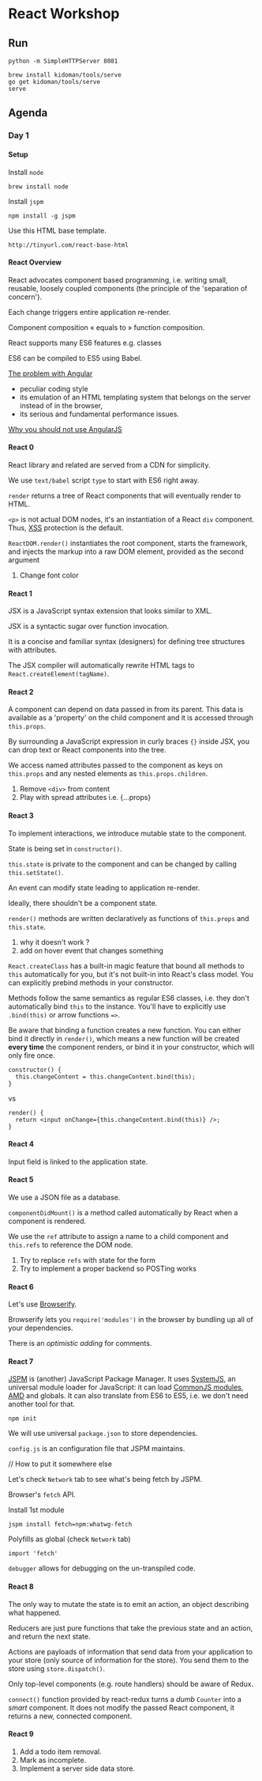 # React Workshop 


## Run


    python -m SimpleHTTPServer 8081

    brew install kidoman/tools/serve
    go get kidoman/tools/serve
    serve


## Agenda

### Day 1

#### Setup

Install `node`

    brew install node

Install `jspm`

    npm install -g jspm

Use this HTML base template.

    http://tinyurl.com/react-base-html

#### React Overview

React advocates component based programming, i.e. writing small, reusable, 
loosely coupled components (the principle of the 'separation of concern').

Each change triggers entire application re-render.

Component composition « equals to » function composition.

React supports many ES6 features e.g. classes

ES6 can be compiled to ES5 using Babel.

[The problem with Angular][7]

* peculiar coding style
* its emulation of an HTML templating system that belongs on the server instead of in the browser, 
* its serious and fundamental performance issues.

[Why you should not use AngularJS][8]



#### React 0 

React library and related are served from a CDN for simplicity.

We use `text/babel` script `type` to start with ES6 right away.

`render` returns a tree of React components that will eventually 
render to HTML.

`<p>` is not actual DOM nodes, it's an instantiation of a React `div` 
component. Thus, [XSS][1] protection is the default.

`ReactDOM.render()` instantiates the root component, starts the 
framework, and injects the markup into a raw DOM element, provided as 
the second argument

1. Change font color

#### React 1

JSX is a JavaScript syntax extension that looks similar to XML.

JSX is a syntactic sugar over function invocation.

It is a concise and familiar syntax (designers) for defining tree 
structures with attributes.

The JSX compiler will automatically rewrite HTML tags to 
`React.createElement(tagName)`.

#### React 2

A component can depend on data passed in from its parent. This data is 
available as a 'property' on the child component and it is accessed 
through `this.props`.

By surrounding a JavaScript expression in curly braces `{}` inside JSX, 
you can drop text or React components into the tree. 

We access named attributes passed to the component as keys on `this.props` 
and any nested elements as `this.props.children`.

1. Remove `<div>` from content 
2. Play with spread attributes i.e. {...props}

#### React 3

To implement interactions, we introduce mutable state to the component.

State is being set in `constructor()`.

`this.state` is private to the component and can be changed by calling 
`this.setState()`.

An event can modify state leading to application re-render.

Ideally, there shouldn't be a component state.

`render()` methods are written declaratively as functions of `this.props` 
and `this.state`. 

1. why it doesn't work ?
2. add on hover event that changes something

`React.createClass` has a built-in magic feature that bound all methods 
to `this` automatically for you, but it's not built-in into React's class 
model. You can explicitly prebind methods in your constructor. 

Methods follow the same semantics as regular ES6 classes, i.e. they don't 
automatically bind `this` to the instance. You'll have to explicitly use 
`.bind(this)` or arrow functions `=>`.

Be aware that binding a function creates a new function. You can either 
bind it directly in `render()`, which means a new function will be 
created **every time** the component renders, or bind it in your 
constructor, which will only fire once.

    constructor() {
      this.changeContent = this.changeContent.bind(this);
    }

vs

    render() {
      return <input onChange={this.changeContent.bind(this)} />;
    }


#### React 4

Input field is linked to the application state.

#### React 5

We use a JSON file as a database.

`componentDidMount()` is a method called automatically by React when a component is rendered. 

We use the `ref` attribute to assign a name to a child component and 
`this.refs` to reference the DOM node.

1. Try to replace `refs` with state for the form
2. Try to implement a proper backend so POSTing works

#### React 6

Let's use [Browserify][2]. 

Browserify lets you `require('modules')` in the browser by bundling up 
all of your dependencies.

There is an *optimistic adding* for comments.


#### React 7

[JSPM][3] is (another) JavaScript Package Manager. It uses [SystemJS][4], 
an universal module loader for JavaScript: it can load [CommonJS modules][5], 
[AMD][6]
and globals. It can also translate from ES6 to ES5, i.e. we don't need another
tool for that.

    npm init

We will use universal `package.json` to store dependencies.

`config.js` is an configuration file that JSPM maintains.

// How to put it somewhere else

Let's check `Network` tab to see what's being fetch by JSPM.

Browser's `fetch` API.

Install 1st module

    jspm install fetch=npm:whatwg-fetch

Polyfills as global (check `Network` tab)

    import 'fetch'

`debugger` allows for debugging on the un-transpiled code.

#### React 8

The only way to mutate the state is to emit an action, an object describing 
what happened.

Reducers are just pure functions that take the previous state and an action, 
and return the next state. 

Actions are payloads of information that send data from your application to 
your store (only source of information for the store). You send them to the 
store using `store.dispatch()`.

Only top-level components (e.g. route handlers) should be aware of Redux. 

`connect()` function provided by react-redux turns a *dumb* `Counter` into a 
*smart* component. It does not modify the passed React component, it returns a 
new, connected component.

#### React 9

1. Add a todo item removal.
2. Mark as incomplete.
3. Implement a server side data store.


[1]: https://en.wikipedia.org/wiki/Cross-site_scripting
[2]: http://browserify.org/
[3]: http://jspm.io/
[4]: https://github.com/systemjs/systemjs
[5]: http://spinejs.com/docs/commonjs
[6]: https://en.wikipedia.org/wiki/Asynchronous_module_definition
[7]: http://www.quirksmode.org/blog/archives/2015/01/the_problem_wit.html
[8]: https://medium.com/@mnemon1ck/why-you-should-not-use-angularjs-1df5ddf6fc99
[9]: https://github.com/happypoulp/redux-tutorial
[10]: https://blog.andyet.com/2015/08/06/what-the-flux-lets-redux